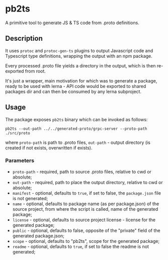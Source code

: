 # pb2ts

A primitive tool to generate JS &amp; TS code from .proto definitions.

## Description

It uses `protoc` and `protoc-gen-ts` plugins to output Javascript code and Typescript type definitions, wrapping the output with an npm package.

Every processed .proto file yields a directory in the output, which is then re-exported from root.

It's just a wrapper, main motivation for which was to generate a package, ready to be used with lerna - API code would be exported to shared packages dir and can then be consumed by any lerna subproject.

## Usage

The package exposes `pb2ts` binary which can be invoked as follows:

```
pb2ts --out-path ../../generated-proto/grpc-server --proto-path ./src/proto
```

where `proto-path` is path to .proto files, `out-path` - output directory (is created if not exists, overwritten if exists).

### Parameters

- `proto-path` - required, path to source .proto files, relative to cwd or absolute;
- `out-path` - required, path to place the output directory, relative to cwd or absolute;
- `manifest` - optional, defaults to `true`, if set to false, the `package.json` file is not generated;
- `name` - optional, defaults to package name (as per package.json) of the source project, from where the script is called, name of the generated package;
- `license` - optional, defaults to source project license - license for the generated package;
- `public` - optional, defaults to false, opposite of the "private" field of the generated package.json;
- `scope` - optional, defaults to "pb2ts", scope for the generated package;
- `readme` - optional, defaults to `true`, if set to false the readme is not generated;
